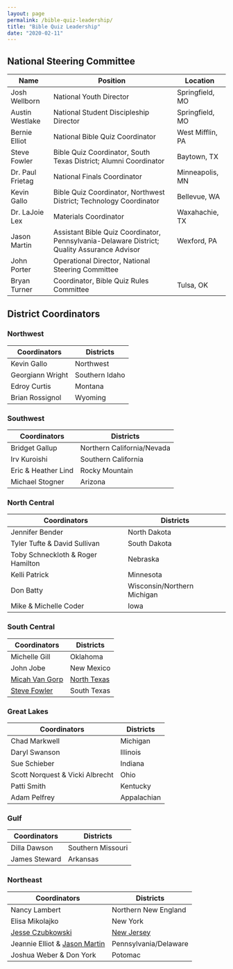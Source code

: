 ```yaml
---
layout: page
permalink: /bible-quiz-leadership/
title: "Bible Quiz Leadership"
date: "2020-02-11"
---
```


## National Steering Committee

| Name             | Position                                                                                    | Location         |
| ---------------- | ------------------------------------------------------------------------------------------- | ---------------- |
| Josh Wellborn    | National Youth Director                                                                     | Springfield, MO  |
| Austin Westlake  | National Student Discipleship Director                                                      | Springfield, MO  |
| Bernie Elliot    | National Bible Quiz Coordinator                                                             | West Mifflin, PA |
| Steve Fowler     | Bible Quiz Coordinator, South Texas District; Alumni Coordinator                            | Baytown, TX      |
| Dr. Paul Frietag | National Finals Coordinator                                                                 | Minneapolis, MN  |
| Kevin Gallo      | Bible Quiz Coordinator, Northwest District; Technology Coordinator                          | Bellevue, WA     |
| Dr. LaJoie Lex   | Materials Coordinator                                                                       | Waxahachie, TX   |
| Jason Martin     | Assistant Bible Quiz Coordinator, Pennsylvania-Delaware District; Quality Assurance Advisor | Wexford, PA      |
| John Porter      | Operational Director, National Steering Committee                                           |                  |
| Bryan Turner     | Coordinator, Bible Quiz Rules Committee                                                     | Tulsa, OK        |

## District Coordinators

### Northwest

| Coordinators     | Districts      |
| ---------------- | -------------- |
| Kevin Gallo      | Northwest      |
| Georgiann Wright | Southern Idaho |
| Edroy Curtis     | Montana        |
| Brian Rossignol  | Wyoming        |

### Southwest

| Coordinators        | Districts                  |
| ------------------- | -------------------------- |
| Bridget Gallup      | Northern California/Nevada |
| Irv Kuroishi        | Southern California        |
| Eric & Heather Lind | Rocky Mountain             |
| Michael Stogner     | Arizona                    |

### North Central

| Coordinators                      | Districts                   |
| --------------------------------- | --------------------------- |
| Jennifer Bender                   | North Dakota                |
| Tyler Tufte & David Sullivan      | South Dakota                |
| Toby Schneckloth & Roger Hamilton | Nebraska                    |
| Kelli Patrick                     | Minnesota                   |
| Don Batty                         | Wisconsin/Northern Michigan |
| Mike & Michelle Coder             | Iowa                        |

### South Central

| Coordinators                            | Districts                              |
| --------------------------------------- | -------------------------------------- |
| Michelle Gill                           | Oklahoma                               |
| John Jobe                               | New Mexico                             |
| [Micah Van Gorp](info@northtexasbq.com) | [North Texas](http://northtexasbq.com) |
| [Steve Fowler](slf1106@aol.com)         | South Texas                            |

### Great Lakes

| Coordinators                    | Districts   |
| ------------------------------- | ----------- |
| Chad Markwell                   | Michigan    |
| Daryl Swanson                   | Illinois    |
| Sue Schieber                    | Indiana     |
| Scott Norquest & Vicki Albrecht | Ohio        |
| Patti Smith                     | Kentucky    |
| Adam Pelfrey                    | Appalachian |

### Gulf

| Coordinators  | Districts         |
| ------------- | ----------------- |
| Dilla Dawson  | Southern Missouri |
| James Steward | Arkansas          |

### Northeast

| Coordinators                                                  | Districts                      |
| ------------------------------------------------------------- | ------------------------------ |
| Nancy Lambert                                                 | Northern New England           |
| Elisa Mikolajko                                               | New York                       |
| [Jesse Czubkowski](jesseczubkowski@gmail.com)                 | [New Jersey](http://njbq.org/) |
| Jeannie Elliot & [Jason Martin](jasonbradleymartin@gmail.com) | Pennsylvania/Delaware          |
| Joshua Weber & Don York                                       | Potomac                        |
